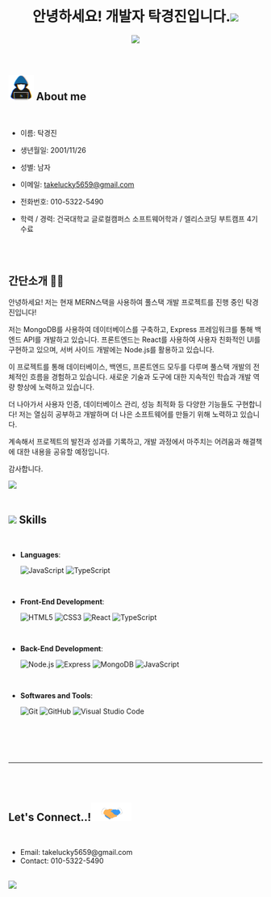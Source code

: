 



<h1 align="center"><b>안녕하세요! 개발자 탁경진입니다.</b><img src="https://media.giphy.com/media/hvRJCLFzcasrR4ia7z/giphy.gif" width="35"></h1>

<p align="center">
  <a href="https://github.com/DenverCoder1/readme-typing-svg"><img src="https://readme-typing-svg.herokuapp.com?font=Time+New+Roman&color=cyan&size=25&center=true&vCenter=true&width=600&height=100&lines=Hello&hearts;++;Front-End+Developer,;Hardworking+Learner,;Full-Stack+Developer,;Active+Learner/Researcher,;Love+to+learn+new+stuffs..<3"></a>
</p>


<br>



	
## <picture><img src = "https://github.com/0xAbdulKhalid/0xAbdulKhalid/raw/main/assets/mdImages/about_me.gif" width = 50px></picture> **About me**



<br>

- 이름: 탁경진
  
- 생년월일: 2001/11/26
  
- 성별: 남자
  
- 이메일: takelucky5659@gmail.com
  
- 전화번호: 010-5322-5490
  
- 학력 / 경력: 건국대학교 글로컬캠퍼스 소프트웨어학과 / 엘리스코딩 부트캠프 4기 수료




<br><br>

## 간단소개 👨‍💻

안녕하세요! 저는 현재 MERN스택을 사용하여 풀스택 개발 프로젝트를 진행 중인 탁경진입니다! 

저는 MongoDB를 사용하여 데이터베이스를 구축하고, Express 프레임워크를 통해 백엔드 API를 개발하고 있습니다. 프론트엔드는 React를 사용하여 사용자 친화적인 UI를 구현하고 있으며, 서버 사이드 개발에는 Node.js를 활용하고 있습니다.

이 프로젝트를 통해 데이터베이스, 백엔드, 프론트엔드 모두를 다루며 풀스택 개발의 전체적인 흐름을 경험하고 있습니다. 새로운 기술과 도구에 대한 지속적인 학습과 개발 역량 향상에 노력하고 있습니다.

더 나아가서 사용자 인증, 데이터베이스 관리, 성능 최적화 등 다양한 기능들도 구현합니다! 저는 열심히 공부하고 개발하며 더 나은 소프트웨어를 만들기 위해 노력하고 있습니다.

계속해서 프로젝트의 발전과 성과를 기록하고, 개발 과정에서 마주치는 어려움과 해결책에 대한 내용을 공유할 예정입니다.

감사합니다.

<img src="https://user-images.githubusercontent.com/73097560/115834477-dbab4500-a447-11eb-908a-139a6edaec5c.gif"><br><br>

## <img src="https://media2.giphy.com/media/QssGEmpkyEOhBCb7e1/giphy.gif?cid=ecf05e47a0n3gi1bfqntqmob8g9aid1oyj2wr3ds3mg700bl&rid=giphy.gif" width ="25"><b> Skills</b>
<br>

<p align="center">

- **Languages**:

    <img src="https://img.icons8.com/color/48/000000/javascript.png" alt="JavaScript" width="40" height="40"/>
    <img src="https://img.icons8.com/color/48/000000/typescript.png" alt="TypeScript" width="40" height="40"/>

<br>   
    
- **Front-End Development**:

    <img src="https://img.icons8.com/color/48/000000/html-5.png" alt="HTML5" width="40" height="40"/>
    <img src="https://img.icons8.com/color/48/000000/css3.png" alt="CSS3" width="40" height="40"/>
    <img src="https://img.icons8.com/color/48/000000/react-native.png" alt="React" width="40" height="40"/>
    <img src="https://img.icons8.com/color/48/000000/typescript.png" alt="TypeScript" width="40" height="40"/>
    

 

<br>

- **Back-End Development**:
  
    <img src="https://img.icons8.com/color/48/000000/nodejs.png" alt="Node.js" width="40" height="40"/>
    <img src="https://img.icons8.com/color/48/000000/express.png" alt="Express" width="40" height="40"/>
    <img src="https://img.icons8.com/color/48/000000/mongodb.png" alt="MongoDB" width="40" height="40"/>
    <img src="https://img.icons8.com/color/48/000000/javascript.png" alt="JavaScript" width="40" height="40"/>
    

<br>

- **Softwares and Tools**:

    ![Git](https://img.shields.io/badge/git-%23F05033.svg?style=for-the-badge&logo=git&logoColor=white)
    ![GitHub](https://img.shields.io/badge/github-%23121011.svg?style=for-the-badge&logo=github&logoColor=white)
    ![Visual Studio Code](https://img.shields.io/badge/Visual%20Studio%20Code-0078d7.svg?style=for-the-badge&logo=visual-studio-code&logoColor=white)


<br>

</p>

<br>
<br>

-----



<br>
<br>

## <b> Let's Connect..!</b><img src="https://github.com/0xAbdulKhalid/0xAbdulKhalid/raw/main/assets/mdImages/handshake.gif" width ="80">
<br>
<div align='left'>

<ul>



<li>
Email: takelucky5659@gmail.com
</li>
<li> Contact: 010-5322-5490</li>
	
</ul>
</div>

<br>
<img src="https://user-images.githubusercontent.com/73097560/115834477-dbab4500-a447-11eb-908a-139a6edaec5c.gif">
<br>
<br>
<br>

<div align='center'>


</div>
<br>
<br>
<br>
<br>

